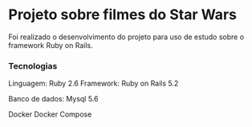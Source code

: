 # Projeto sobre filmes do Star Wars

Foi realizado o desenvolvimento do projeto para uso de estudo sobre o framework Ruby on Rails.

### Tecnologias

Linguagem: Ruby 2.6
Framework: Ruby on Rails 5.2

Banco de dados: Mysql 5.6

Docker
Docker Compose
